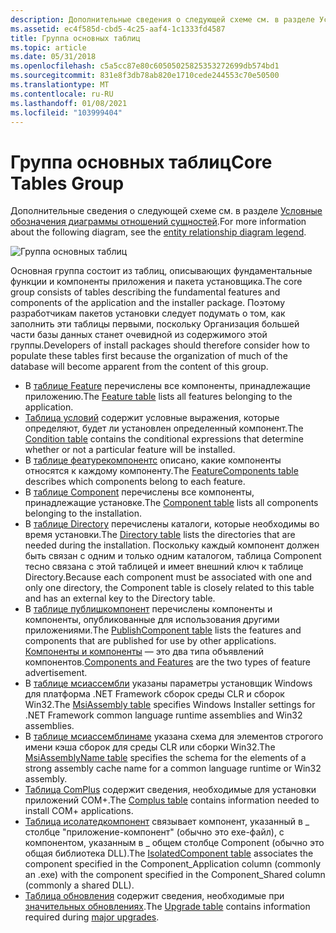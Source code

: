 ```yaml
---
description: Дополнительные сведения о следующей схеме см. в разделе Условные обозначения диаграммы отношений сущностей.
ms.assetid: ec4f585d-cbd5-4c25-aaf4-1c1333fd4587
title: Группа основных таблиц
ms.topic: article
ms.date: 05/31/2018
ms.openlocfilehash: c5a5cc87e80c60505025825353272699db574bd1
ms.sourcegitcommit: 831e8f3db78ab820e1710cede244553c70e50500
ms.translationtype: MT
ms.contentlocale: ru-RU
ms.lasthandoff: 01/08/2021
ms.locfileid: "103999404"
---
```

# <a name="core-tables-group"></a><span data-ttu-id="1f9d5-103">Группа основных таблиц</span><span class="sxs-lookup"><span data-stu-id="1f9d5-103">Core Tables Group</span></span>

<span data-ttu-id="1f9d5-104">Дополнительные сведения о следующей схеме см. в разделе [Условные обозначения диаграммы отношений сущностей](entity-relationship-diagram-legend.md).</span><span class="sxs-lookup"><span data-stu-id="1f9d5-104">For more information about the following diagram, see the [entity relationship diagram legend](entity-relationship-diagram-legend.md).</span></span>

![Группа основных таблиц](images/core.png)

<span data-ttu-id="1f9d5-106">Основная группа состоит из таблиц, описывающих фундаментальные функции и компоненты приложения и пакета установщика.</span><span class="sxs-lookup"><span data-stu-id="1f9d5-106">The core group consists of tables describing the fundamental features and components of the application and the installer package.</span></span> <span data-ttu-id="1f9d5-107">Поэтому разработчикам пакетов установки следует подумать о том, как заполнить эти таблицы первыми, поскольку Организация большей части базы данных станет очевидной из содержимого этой группы.</span><span class="sxs-lookup"><span data-stu-id="1f9d5-107">Developers of install packages should therefore consider how to populate these tables first because the organization of much of the database will become apparent from the content of this group.</span></span>

-   <span data-ttu-id="1f9d5-108">В [таблице Feature](feature-table.md) перечислены все компоненты, принадлежащие приложению.</span><span class="sxs-lookup"><span data-stu-id="1f9d5-108">The [Feature table](feature-table.md) lists all features belonging to the application.</span></span>
-   <span data-ttu-id="1f9d5-109">[Таблица условий](condition-table.md) содержит условные выражения, которые определяют, будет ли установлен определенный компонент.</span><span class="sxs-lookup"><span data-stu-id="1f9d5-109">The [Condition table](condition-table.md) contains the conditional expressions that determine whether or not a particular feature will be installed.</span></span>
-   <span data-ttu-id="1f9d5-110">В [таблице феатурекомпонентс](featurecomponents-table.md) описано, какие компоненты относятся к каждому компоненту.</span><span class="sxs-lookup"><span data-stu-id="1f9d5-110">The [FeatureComponents table](featurecomponents-table.md) describes which components belong to each feature.</span></span>
-   <span data-ttu-id="1f9d5-111">В [таблице Component](component-table.md) перечислены все компоненты, принадлежащие установке.</span><span class="sxs-lookup"><span data-stu-id="1f9d5-111">The [Component table](component-table.md) lists all components belonging to the installation.</span></span>
-   <span data-ttu-id="1f9d5-112">В [таблице Directory](directory-table.md) перечислены каталоги, которые необходимы во время установки.</span><span class="sxs-lookup"><span data-stu-id="1f9d5-112">The [Directory table](directory-table.md) lists the directories that are needed during the installation.</span></span> <span data-ttu-id="1f9d5-113">Поскольку каждый компонент должен быть связан с одним и только одним каталогом, таблица Component тесно связана с этой таблицей и имеет внешний ключ к таблице Directory.</span><span class="sxs-lookup"><span data-stu-id="1f9d5-113">Because each component must be associated with one and only one directory, the Component table is closely related to this table and has an external key to the Directory table.</span></span>
-   <span data-ttu-id="1f9d5-114">В [таблице публишкомпонент](publishcomponent-table.md) перечислены компоненты и компоненты, опубликованные для использования другими приложениями.</span><span class="sxs-lookup"><span data-stu-id="1f9d5-114">The [PublishComponent table](publishcomponent-table.md) lists the features and components that are published for use by other applications.</span></span> <span data-ttu-id="1f9d5-115">[Компоненты и компоненты](components-and-features.md) — это два типа объявлений компонентов.</span><span class="sxs-lookup"><span data-stu-id="1f9d5-115">[Components and Features](components-and-features.md) are the two types of feature advertisement.</span></span>
-   <span data-ttu-id="1f9d5-116">В [таблице мсиассембли](msiassembly-table.md) указаны параметры установщик Windows для платформа .NET Framework сборок среды CLR и сборок Win32.</span><span class="sxs-lookup"><span data-stu-id="1f9d5-116">The [MsiAssembly table](msiassembly-table.md) specifies Windows Installer settings for .NET Framework common language runtime assemblies and Win32 assemblies.</span></span>
-   <span data-ttu-id="1f9d5-117">В [таблице мсиассемблинаме](msiassemblyname-table.md) указана схема для элементов строгого имени кэша сборок для среды CLR или сборки Win32.</span><span class="sxs-lookup"><span data-stu-id="1f9d5-117">The [MsiAssemblyName table](msiassemblyname-table.md) specifies the schema for the elements of a strong assembly cache name for a common language runtime or Win32 assembly.</span></span>
-   <span data-ttu-id="1f9d5-118">[Таблица ComPlus](complus-table.md) содержит сведения, необходимые для установки приложений COM+.</span><span class="sxs-lookup"><span data-stu-id="1f9d5-118">The [Complus table](complus-table.md) contains information needed to install COM+ applications.</span></span>
-   <span data-ttu-id="1f9d5-119">[Таблица исолатедкомпонент](isolatedcomponent-table.md) связывает компонент, указанный в \_ столбце "приложение-компонент" (обычно это exe-файл), с компонентом, указанным в \_ общем столбце Component (обычно это общая библиотека DLL).</span><span class="sxs-lookup"><span data-stu-id="1f9d5-119">The [IsolatedComponent table](isolatedcomponent-table.md) associates the component specified in the Component\_Application column (commonly an .exe) with the component specified in the Component\_Shared column (commonly a shared DLL).</span></span>
-   <span data-ttu-id="1f9d5-120">[Таблица обновления](upgrade-table.md) содержит сведения, необходимые при [значительных обновлениях](major-upgrades.md).</span><span class="sxs-lookup"><span data-stu-id="1f9d5-120">The [Upgrade table](upgrade-table.md) contains information required during [major upgrades](major-upgrades.md).</span></span>

 

 



